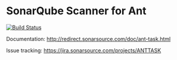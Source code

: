 SonarQube Scanner for Ant
=========================
[![Build Status](https://travis-ci.org/SonarSource/sonar-scanner-ant.svg?branch=master)](https://travis-ci.org/SonarSource/sonar-scanner-ant)

Documentation:
http://redirect.sonarsource.com/doc/ant-task.html

Issue tracking:
https://jira.sonarsource.com/projects/ANTTASK
